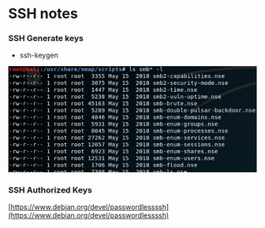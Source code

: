 # SSH notes

### SSH Generate keys

* ssh-keygen

![](../../.gitbook/assets/image%20%2837%29.png)

### SSH Authorized Keys

[https://www.debian.org/devel/passwordlessssh](https://www.debian.org/devel/passwordlessssh)

